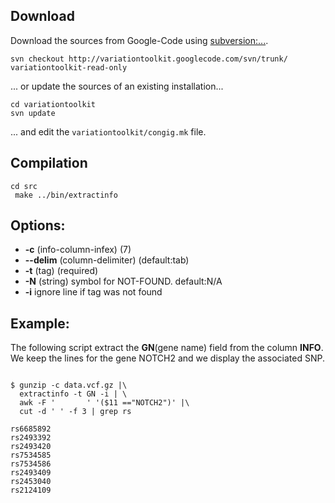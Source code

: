 


## Download ##
Download the sources from Google-Code using [subversion:...](http://subversion.apache.org/).
```
svn checkout http://variationtoolkit.googlecode.com/svn/trunk/ variationtoolkit-read-only
```
... or update the sources of an existing installation...
```
cd variationtoolkit
svn update
```
... and edit the `variationtoolkit/congig.mk` file.

## Compilation ##


```
cd src
 make ../bin/extractinfo
```


## Options: ##

  * **-c** (info-column-infex) (7)
  * **--delim** (column-delimiter) (default:tab)
  * **-t** (tag) (required)
  * **-N** (string) symbol for NOT-FOUND. default:N/A
  * **-i** ignore line if tag was not found



## Example: ##

The following script extract the **GN**(gene name) field from the column **INFO**. We keep the lines for the gene NOTCH2 and we display the associated SNP.

```

$ gunzip -c data.vcf.gz |\
  extractinfo -t GN -i | \
  awk -F '       ' '($11 =="NOTCH2")' |\
  cut -d ' ' -f 3 | grep rs

rs6685892
rs2493392
rs2493420
rs7534585
rs7534586
rs2493409
rs2453040
rs2124109

```





